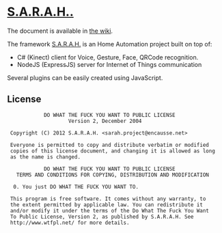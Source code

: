 # [S.A.R.A.H..](http://encausse.net/s-a-r-a-h)

The document is available in [the wiki](https://github.com/JpEncausse/SARAH-Documentation/wiki).

The framework [S.A.R.A.H.](http://encausse.net/s-a-r-a-h) is an Home Automation project built 
on top of:
* C# (Kinect) client for Voice, Gesture, Face, QRCode recognition. 
* NodeJS (ExpressJS) server for Internet of Things communication
 
Several plugins can be easily created using JavaScript.

## License

```
            DO WHAT THE FUCK YOU WANT TO PUBLIC LICENSE
                    Version 2, December 2004

 Copyright (C) 2012 S.A.R.A.H. <sarah.project@encausse.net>

 Everyone is permitted to copy and distribute verbatim or modified
 copies of this license document, and changing it is allowed as long
 as the name is changed.

            DO WHAT THE FUCK YOU WANT TO PUBLIC LICENSE
   TERMS AND CONDITIONS FOR COPYING, DISTRIBUTION AND MODIFICATION

  0. You just DO WHAT THE FUCK YOU WANT TO.
```

```
 This program is free software. It comes without any warranty, to
 the extent permitted by applicable law. You can redistribute it
 and/or modify it under the terms of the Do What The Fuck You Want
 To Public License, Version 2, as published by S.A.R.A.H. See
 http://www.wtfpl.net/ for more details.
```
